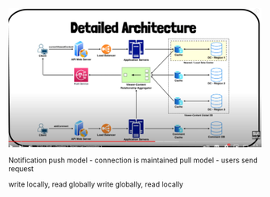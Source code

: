 ![](https://raw.githubusercontent.com/lambda826/My-Notebook/master/999%20Resource/Live%20Commenting.png)

Notification
push model - connection is maintained
pull model - users send request

write locally, read globally
write globally, read locally



<!--stackedit_data:
eyJoaXN0b3J5IjpbMTkzMDk0OTQ5MSwtMTg2ODg3OTUzMiw3Mz
A5OTgxMTZdfQ==
-->